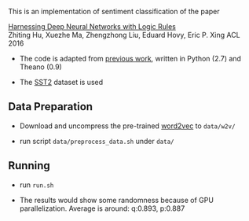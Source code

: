 This is an implementation of sentiment classification of the paper

[Harnessing Deep Neural Networks with Logic Rules](https://arxiv.org/abs/1603.06318)  
Zhiting Hu, Xuezhe Ma, Zhengzhong Liu, Eduard Hovy, Eric P. Xing ACL 2016  

  * The code is adapted from [previous work](https://github.com/yoonkim/CNN_sentence), written in Python (2.7) and Theano (0.9)

  * The [SST2](http://nlp.stanford.edu/sentiment/treebank.html) dataset is used

## Data Preparation ##

  * Download and uncompress the pre-trained [word2vec](https://drive.google.com/file/d/0B7XkCwpI5KDYNlNUTTlSS21pQmM/edit) to `data/w2v/`

  * run script `data/preprocess_data.sh` under `data/`

## Running ##

  * run `run.sh`

  * The results would show some randomness because of GPU parallelization. Average is around: q:0.893, p:0.887

